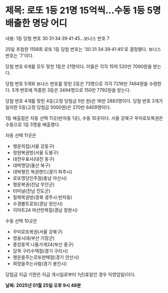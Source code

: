 # **제목: 로또 1등 21명 15억씩…수동 1등 5명 배출한 명당 어디**

  내용: 1등 당첨 번호 30·31·34·39·41·45…보너스 번호 7

25일 추첨한 1156회 로또 1등 당첨 번호는 '30·31·34·39·41·45'로 결정됐다. 보너스 번호는 '7'이다.

당첨 번호 6개를 모두 맞힌 1등은 21명이다. 이들은 각각 15억 520만 7090원을 받는다.

당첨 번호 5개와 보너스 번호를 맞힌 2등은 73명으로 각각 7216만 7464원을 수령한다. 5개 번호에 적중한 3등은 3494명으로 150만 7792원을 받는다.

당첨 번호 4개를 맞힌 4등(고정 당첨금 5만 원)은 16만 2883명이다. 당첨 번호 3개가 일치한 5등(고정 당첨금 5000원)은 270만 6409명이다.

1등 배출점은 자동 선택 11곳(반자동 1곳), 수동 10곳이다. 서울 강북구 꾸미로또복권은 수동으로 1등 5명을 배출했다.

자동 선택 11곳은
- 행운의집(서울 강동구)
- 정원복권방(서울 도봉구)
- 대전우표사(대전 동구)
- 대박명당(울산 북구)
- 대박행진 복권랜드(경기 파주시)
- 로또명당인주점(충남 아산시)
- 행운복권(전남 무안군)
- 터미널(전남 진도군)
- 칠복복권방(경북 경주시·반자동)
- 수경볼트로또(경남 양산시)
- 이마트24 마산만복점(경남 창원시)

수동 선택 10곳은
- 꾸미로또복권(서울 강북구)
- 영웅시대(부산 기장군)
- 중앙동역 나들가게24(부산 중구)
- 담꾹 구리수택점(경기 구리시)
- 행운을주는로또판매점(경기 안산시)
- 희망을주는사람(경기 용인시)

당첨금 지급 기한은 지급 개시일로부터 1년(휴일인 경우 익영업일)이다.

  **날짜: 2025년 01월 25일 오후 9시 48분**